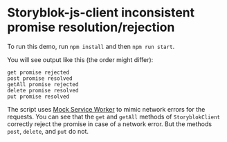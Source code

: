 # Storyblok-js-client inconsistent promise resolution/rejection

To run this demo, run `npm install` and then `npm run start`.

You will see output like this (the order might differ):

```
get promise rejected
post promise resolved
getAll promise rejected
delete promise resolved
put promise resolved
```

The script uses [Mock Service Worker](https://mswjs.io/docs/getting-started) to mimic network errors for the requests. You can see that the `get` and `getAll` methods of `StoryblokClient` correctly reject the promise in case of a network error. But the methods `post`, `delete`, and `put` do not.
